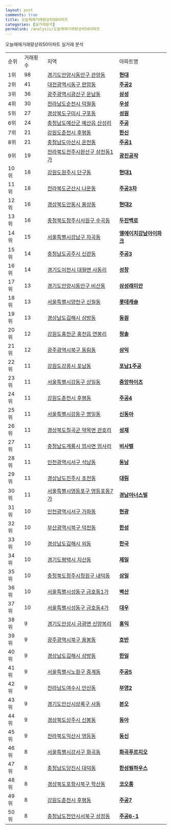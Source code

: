```yaml
---
layout: post
comments: true
title: 오늘매매거래량상위50아파트
categories: [실거래분석]
permalink: /analysis/오늘매매거래량상위50아파트
---
```


오늘매매거래량상위50아파트 실거래 분석

<table>
  <tr>
    <td>순위</td>
    <td>거래횟수</td>
    <td>지역</td>
    <td>아파트명</td>
  </tr>

  <tr>
    <td>1위</td>
    <td>98</td>
    <td><a href="/apt/경기도안양시동안구관양동">경기도안양시동안구 관양동</a></td>
    <td colspan="4" style="font-weight: bold;"><a href="https://search.naver.com/search.naver?query=관양동 현대">현대</a></td>
  </tr>

  <tr>
    <td>2위</td>
    <td>41</td>
    <td><a href="/apt/대전광역시동구판암동">대전광역시동구 판암동</a></td>
    <td colspan="4" style="font-weight: bold;"><a href="https://search.naver.com/search.naver?query=판암동 주공2">주공2</a></td>
  </tr>

  <tr>
    <td>3위</td>
    <td>36</td>
    <td><a href="/apt/광주광역시광산구운남동">광주광역시광산구 운남동</a></td>
    <td colspan="4" style="font-weight: bold;"><a href="https://search.naver.com/search.naver?query=운남동 삼성">삼성</a></td>
  </tr>

  <tr>
    <td>4위</td>
    <td>30</td>
    <td><a href="/apt/전라남도순천시덕월동">전라남도순천시 덕월동</a></td>
    <td colspan="4" style="font-weight: bold;"><a href="https://search.naver.com/search.naver?query=덕월동 우성">우성</a></td>
  </tr>

  <tr>
    <td>5위</td>
    <td>27</td>
    <td><a href="/apt/경상북도구미시구포동">경상북도구미시 구포동</a></td>
    <td colspan="4" style="font-weight: bold;"><a href="https://search.naver.com/search.naver?query=구포동 성원">성원</a></td>
  </tr>

  <tr>
    <td>6위</td>
    <td>24</td>
    <td><a href="/apt/충청남도예산군예산읍 산성리">충청남도예산군 예산읍 산성리</a></td>
    <td colspan="4" style="font-weight: bold;"><a href="https://search.naver.com/search.naver?query=예산읍 산성리 주공">주공</a></td>
  </tr>

  <tr>
    <td>7위</td>
    <td>21</td>
    <td><a href="/apt/강원도춘천시후평동">강원도춘천시 후평동</a></td>
    <td colspan="4" style="font-weight: bold;"><a href="https://search.naver.com/search.naver?query=후평동 한신">한신</a></td>
  </tr>

  <tr>
    <td>8위</td>
    <td>21</td>
    <td><a href="/apt/충청남도아산시온천동">충청남도아산시 온천동</a></td>
    <td colspan="4" style="font-weight: bold;"><a href="https://search.naver.com/search.naver?query=온천동 주공1">주공1</a></td>
  </tr>

  <tr>
    <td>9위</td>
    <td>19</td>
    <td><a href="/apt/전라북도전주시완산구삼천동1가">전라북도전주시완산구 삼천동1가</a></td>
    <td colspan="4" style="font-weight: bold;"><a href="https://search.naver.com/search.naver?query=삼천동1가 광진공작">광진공작</a></td>
  </tr>

  <tr>
    <td>10위</td>
    <td>18</td>
    <td><a href="/apt/강원도원주시단구동">강원도원주시 단구동</a></td>
    <td colspan="4" style="font-weight: bold;"><a href="https://search.naver.com/search.naver?query=단구동 현대1">현대1</a></td>
  </tr>

  <tr>
    <td>11위</td>
    <td>18</td>
    <td><a href="/apt/전라북도군산시나운동">전라북도군산시 나운동</a></td>
    <td colspan="4" style="font-weight: bold;"><a href="https://search.naver.com/search.naver?query=나운동 주공3차">주공3차</a></td>
  </tr>

  <tr>
    <td>12위</td>
    <td>16</td>
    <td><a href="/apt/경상북도안동시용상동">경상북도안동시 용상동</a></td>
    <td colspan="4" style="font-weight: bold;"><a href="https://search.naver.com/search.naver?query=용상동 현대2">현대2</a></td>
  </tr>

  <tr>
    <td>13위</td>
    <td>16</td>
    <td><a href="/apt/충청북도청주시서원구수곡동">충청북도청주시서원구 수곡동</a></td>
    <td colspan="4" style="font-weight: bold;"><a href="https://search.naver.com/search.naver?query=수곡동 두진백로">두진백로</a></td>
  </tr>

  <tr>
    <td>14위</td>
    <td>15</td>
    <td><a href="/apt/서울특별시강남구자곡동">서울특별시강남구 자곡동</a></td>
    <td colspan="4" style="font-weight: bold;"><a href="https://search.naver.com/search.naver?query=자곡동 엘에이치강남아이파크">엘에이치강남아이파크</a></td>
  </tr>

  <tr>
    <td>15위</td>
    <td>14</td>
    <td><a href="/apt/충청남도공주시신관동">충청남도공주시 신관동</a></td>
    <td colspan="4" style="font-weight: bold;"><a href="https://search.naver.com/search.naver?query=신관동 주공3">주공3</a></td>
  </tr>

  <tr>
    <td>16위</td>
    <td>14</td>
    <td><a href="/apt/경기도이천시대월면 사동리">경기도이천시 대월면 사동리</a></td>
    <td colspan="4" style="font-weight: bold;"><a href="https://search.naver.com/search.naver?query=대월면 사동리 성창">성창</a></td>
  </tr>

  <tr>
    <td>17위</td>
    <td>13</td>
    <td><a href="/apt/경기도안양시동안구비산동">경기도안양시동안구 비산동</a></td>
    <td colspan="4" style="font-weight: bold;"><a href="https://search.naver.com/search.naver?query=비산동 삼성래미안">삼성래미안</a></td>
  </tr>

  <tr>
    <td>18위</td>
    <td>13</td>
    <td><a href="/apt/서울특별시양천구신월동">서울특별시양천구 신월동</a></td>
    <td colspan="4" style="font-weight: bold;"><a href="https://search.naver.com/search.naver?query=신월동 롯데캐슬">롯데캐슬</a></td>
  </tr>

  <tr>
    <td>19위</td>
    <td>13</td>
    <td><a href="/apt/경상남도김해시삼방동">경상남도김해시 삼방동</a></td>
    <td colspan="4" style="font-weight: bold;"><a href="https://search.naver.com/search.naver?query=삼방동 동원">동원</a></td>
  </tr>

  <tr>
    <td>20위</td>
    <td>12</td>
    <td><a href="/apt/강원도홍천군홍천읍 연봉리">강원도홍천군 홍천읍 연봉리</a></td>
    <td colspan="4" style="font-weight: bold;"><a href="https://search.naver.com/search.naver?query=홍천읍 연봉리 청솔">청솔</a></td>
  </tr>

  <tr>
    <td>21위</td>
    <td>12</td>
    <td><a href="/apt/광주광역시북구동림동">광주광역시북구 동림동</a></td>
    <td colspan="4" style="font-weight: bold;"><a href="https://search.naver.com/search.naver?query=동림동 삼익">삼익</a></td>
  </tr>

  <tr>
    <td>22위</td>
    <td>11</td>
    <td><a href="/apt/강원도강릉시포남동">강원도강릉시 포남동</a></td>
    <td colspan="4" style="font-weight: bold;"><a href="https://search.naver.com/search.naver?query=포남동 포남1주공">포남1주공</a></td>
  </tr>

  <tr>
    <td>23위</td>
    <td>11</td>
    <td><a href="/apt/서울특별시강동구상일동">서울특별시강동구 상일동</a></td>
    <td colspan="4" style="font-weight: bold;"><a href="https://search.naver.com/search.naver?query=상일동 중앙하이츠">중앙하이츠</a></td>
  </tr>

  <tr>
    <td>24위</td>
    <td>11</td>
    <td><a href="/apt/강원도춘천시후평동">강원도춘천시 후평동</a></td>
    <td colspan="4" style="font-weight: bold;"><a href="https://search.naver.com/search.naver?query=후평동 주공4">주공4</a></td>
  </tr>

  <tr>
    <td>25위</td>
    <td>11</td>
    <td><a href="/apt/서울특별시강동구명일동">서울특별시강동구 명일동</a></td>
    <td colspan="4" style="font-weight: bold;"><a href="https://search.naver.com/search.naver?query=명일동 신동아">신동아</a></td>
  </tr>

  <tr>
    <td>26위</td>
    <td>11</td>
    <td><a href="/apt/경상북도칠곡군약목면 관호리">경상북도칠곡군 약목면 관호리</a></td>
    <td colspan="4" style="font-weight: bold;"><a href="https://search.naver.com/search.naver?query=약목면 관호리 성재">성재</a></td>
  </tr>

  <tr>
    <td>27위</td>
    <td>11</td>
    <td><a href="/apt/충청남도계룡시엄사면 엄사리">충청남도계룡시 엄사면 엄사리</a></td>
    <td colspan="4" style="font-weight: bold;"><a href="https://search.naver.com/search.naver?query=엄사면 엄사리 비사벌">비사벌</a></td>
  </tr>

  <tr>
    <td>28위</td>
    <td>11</td>
    <td><a href="/apt/인천광역시서구석남동">인천광역시서구 석남동</a></td>
    <td colspan="4" style="font-weight: bold;"><a href="https://search.naver.com/search.naver?query=석남동 동남">동남</a></td>
  </tr>

  <tr>
    <td>29위</td>
    <td>11</td>
    <td><a href="/apt/경상남도진주시초전동">경상남도진주시 초전동</a></td>
    <td colspan="4" style="font-weight: bold;"><a href="https://search.naver.com/search.naver?query=초전동 대림">대림</a></td>
  </tr>

  <tr>
    <td>30위</td>
    <td>11</td>
    <td><a href="/apt/서울특별시영등포구영등포동7가">서울특별시영등포구 영등포동7가</a></td>
    <td colspan="4" style="font-weight: bold;"><a href="https://search.naver.com/search.naver?query=영등포동7가 경남아너스빌">경남아너스빌</a></td>
  </tr>

  <tr>
    <td>31위</td>
    <td>10</td>
    <td><a href="/apt/인천광역시서구가좌동">인천광역시서구 가좌동</a></td>
    <td colspan="4" style="font-weight: bold;"><a href="https://search.naver.com/search.naver?query=가좌동 현광">현광</a></td>
  </tr>

  <tr>
    <td>32위</td>
    <td>10</td>
    <td><a href="/apt/부산광역시북구덕천동">부산광역시북구 덕천동</a></td>
    <td colspan="4" style="font-weight: bold;"><a href="https://search.naver.com/search.naver?query=덕천동 한성">한성</a></td>
  </tr>

  <tr>
    <td>33위</td>
    <td>10</td>
    <td><a href="/apt/경상남도김해시외동">경상남도김해시 외동</a></td>
    <td colspan="4" style="font-weight: bold;"><a href="https://search.naver.com/search.naver?query=외동 한국">한국</a></td>
  </tr>

  <tr>
    <td>34위</td>
    <td>10</td>
    <td><a href="/apt/경기도평택시지산동">경기도평택시 지산동</a></td>
    <td colspan="4" style="font-weight: bold;"><a href="https://search.naver.com/search.naver?query=지산동 제일">제일</a></td>
  </tr>

  <tr>
    <td>35위</td>
    <td>10</td>
    <td><a href="/apt/충청북도청주시청원구내덕동">충청북도청주시청원구 내덕동</a></td>
    <td colspan="4" style="font-weight: bold;"><a href="https://search.naver.com/search.naver?query=내덕동 삼일">삼일</a></td>
  </tr>

  <tr>
    <td>36위</td>
    <td>10</td>
    <td><a href="/apt/서울특별시성동구금호동1가">서울특별시성동구 금호동1가</a></td>
    <td colspan="4" style="font-weight: bold;"><a href="https://search.naver.com/search.naver?query=금호동1가 벽산">벽산</a></td>
  </tr>

  <tr>
    <td>37위</td>
    <td>10</td>
    <td><a href="/apt/서울특별시성동구금호동4가">서울특별시성동구 금호동4가</a></td>
    <td colspan="4" style="font-weight: bold;"><a href="https://search.naver.com/search.naver?query=금호동4가 대우">대우</a></td>
  </tr>

  <tr>
    <td>38위</td>
    <td>9</td>
    <td><a href="/apt/경기도안성시금광면 신양복리">경기도안성시 금광면 신양복리</a></td>
    <td colspan="4" style="font-weight: bold;"><a href="https://search.naver.com/search.naver?query=금광면 신양복리 홍익">홍익</a></td>
  </tr>

  <tr>
    <td>39위</td>
    <td>9</td>
    <td><a href="/apt/광주광역시북구용봉동">광주광역시북구 용봉동</a></td>
    <td colspan="4" style="font-weight: bold;"><a href="https://search.naver.com/search.naver?query=용봉동 호반">호반</a></td>
  </tr>

  <tr>
    <td>40위</td>
    <td>9</td>
    <td><a href="/apt/경상남도김해시삼방동">경상남도김해시 삼방동</a></td>
    <td colspan="4" style="font-weight: bold;"><a href="https://search.naver.com/search.naver?query=삼방동 한일">한일</a></td>
  </tr>

  <tr>
    <td>41위</td>
    <td>9</td>
    <td><a href="/apt/서울특별시노원구중계동">서울특별시노원구 중계동</a></td>
    <td colspan="4" style="font-weight: bold;"><a href="https://search.naver.com/search.naver?query=중계동 주공5">주공5</a></td>
  </tr>

  <tr>
    <td>42위</td>
    <td>9</td>
    <td><a href="/apt/전라남도여수시안산동">전라남도여수시 안산동</a></td>
    <td colspan="4" style="font-weight: bold;"><a href="https://search.naver.com/search.naver?query=안산동 부영2">부영2</a></td>
  </tr>

  <tr>
    <td>43위</td>
    <td>9</td>
    <td><a href="/apt/경기도안산시상록구사동">경기도안산시상록구 사동</a></td>
    <td colspan="4" style="font-weight: bold;"><a href="https://search.naver.com/search.naver?query=사동 본오">본오</a></td>
  </tr>

  <tr>
    <td>44위</td>
    <td>9</td>
    <td><a href="/apt/경상북도상주시신봉동">경상북도상주시 신봉동</a></td>
    <td colspan="4" style="font-weight: bold;"><a href="https://search.naver.com/search.naver?query=신봉동 동아">동아</a></td>
  </tr>

  <tr>
    <td>45위</td>
    <td>9</td>
    <td><a href="/apt/전라북도익산시영등동">전라북도익산시 영등동</a></td>
    <td colspan="4" style="font-weight: bold;"><a href="https://search.naver.com/search.naver?query=영등동 동신">동신</a></td>
  </tr>

  <tr>
    <td>46위</td>
    <td>8</td>
    <td><a href="/apt/서울특별시강서구화곡동">서울특별시강서구 화곡동</a></td>
    <td colspan="4" style="font-weight: bold;"><a href="https://search.naver.com/search.naver?query=화곡동 화곡푸르지오">화곡푸르지오</a></td>
  </tr>

  <tr>
    <td>47위</td>
    <td>8</td>
    <td><a href="/apt/충청남도당진시대덕동">충청남도당진시 대덕동</a></td>
    <td colspan="4" style="font-weight: bold;"><a href="https://search.naver.com/search.naver?query=대덕동 한성필하우스">한성필하우스</a></td>
  </tr>

  <tr>
    <td>48위</td>
    <td>8</td>
    <td><a href="/apt/경상북도포항시북구학산동">경상북도포항시북구 학산동</a></td>
    <td colspan="4" style="font-weight: bold;"><a href="https://search.naver.com/search.naver?query=학산동 코오롱">코오롱</a></td>
  </tr>

  <tr>
    <td>49위</td>
    <td>8</td>
    <td><a href="/apt/강원도춘천시후평동">강원도춘천시 후평동</a></td>
    <td colspan="4" style="font-weight: bold;"><a href="https://search.naver.com/search.naver?query=후평동 주공7">주공7</a></td>
  </tr>

  <tr>
    <td>50위</td>
    <td>8</td>
    <td><a href="/apt/충청남도천안시서북구성정동">충청남도천안시서북구 성정동</a></td>
    <td colspan="4" style="font-weight: bold;"><a href="https://search.naver.com/search.naver?query=성정동 주공6-1">주공6-1</a></td>
  </tr>

</table>
